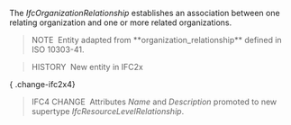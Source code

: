 The _IfcOrganizationRelationship_ establishes an association between one relating organization and one or more related organizations.

> NOTE&nbsp; Entity adapted from \*\*organization_relationship\*\* defined in ISO&nbsp;10303-41.

> HISTORY&nbsp; New entity in IFC2x

{ .change-ifc2x4}
> IFC4 CHANGE&nbsp; Attributes _Name_ and _Description_ promoted to new supertype _IfcResourceLevelRelationship_.
